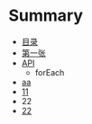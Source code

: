 # Summary

* [目录](mu_lu.md)
* [第一张](di_yi_zhang.md)
* [API](api.md)
   * forEach
* [aa](aa.md)
* [11](11.md)
* 22
* [22](22.md)

